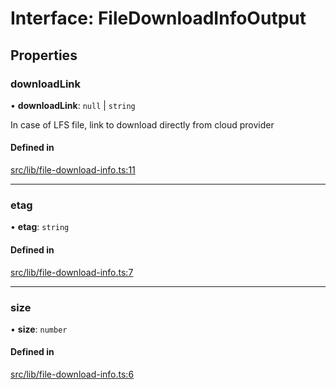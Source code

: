 # Interface: FileDownloadInfoOutput

## Properties

### downloadLink

• **downloadLink**: ``null`` \| `string`

In case of LFS file, link to download directly from cloud provider

#### Defined in

[src/lib/file-download-info.ts:11](https://github.com/huggingface/huggingface.js/blob/16bd879/packages/hub/src/lib/file-download-info.ts#L11)

___

### etag

• **etag**: `string`

#### Defined in

[src/lib/file-download-info.ts:7](https://github.com/huggingface/huggingface.js/blob/16bd879/packages/hub/src/lib/file-download-info.ts#L7)

___

### size

• **size**: `number`

#### Defined in

[src/lib/file-download-info.ts:6](https://github.com/huggingface/huggingface.js/blob/16bd879/packages/hub/src/lib/file-download-info.ts#L6)
